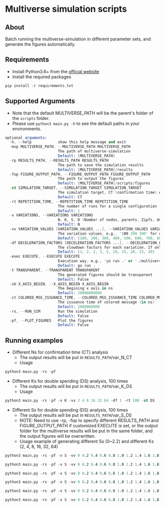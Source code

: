 # Multiverse simulation scripts

## About

Batch running the multiverse-simulation in different parameter sets, and generate the figures automatically.

## Requirements

- Install Python3.6+ from the [official website](https://www.python.org/downloads/)
- Install the required packages
```s
pip install -r requirements.txt
```

## Supported Arguments
- Note that the default MULTIVERSE_PATH will be the parent's folder of the `scripts` folder.
- Please use `python3 main.py -h` to see the default paths in your environments.
```s
optional arguments:
  -h, --help            show this help message and exit
  -msp MULTIVERSE_PATH, --MULTIVERSE_PATH MULTIVERSE_PATH
                        The path of multiverse-simulation
                        Default: [MULTIVERSE_PATH]
  -rp RESULTS_PATH, --RESULTS_PATH RESULTS_PATH
                        The path to save the simulation results
                        Default: [MULTIVERSE_PATH]/results
  -fop FIGURE_OUTPUT_PATH, --FIGURE_OUTPUT_PATH FIGURE_OUTPUT_PATH
                        The path to output the figures
                        Default: [MULTIVERSE_PATH]/scripts/figures
  -st SIMULATION_TARGET, --SIMULATION_TARGET SIMULATION_TARGET
                        The simulation target, CT (confirmation time) or DS (double spending)
                        Default: CT
  -rt REPETITION_TIME, --REPETITION_TIME REPETITION_TIME
                        The number of runs for a single configuration
                        Default: 1
  -v VARIATIONS, --VARIATIONS VARIATIONS
                        N, K, S, D (Number of nodes, parents, Zipfs, delays)
                        Default: N
  -vv VARIATION_VALUES [VARIATION_VALUES ...], --VARIATION_VALUES VARIATION_VALUES [VARIATION_VALUES ...]
                        The variation values, e.g., '100 200 300' for different N
                        Default: [100, 200, 300, 400, 500, 600, 700, 800, 900, 1000]
  -df DECELERATION_FACTORS [DECELERATION_FACTORS ...], --DECELERATION_FACTORS DECELERATION_FACTORS [DECELERATION_FACTORS ...]
                        The slowdown factors for each variation. If only one element, then it will be used for all runs
                        Default: [1, 2, 2, 3, 5, 10, 15, 20, 25, 30]
  -exec EXECUTE, --EXECUTE EXECUTE
                        Execution way, e.g., 'go run .' or './multiverse_sim'
                        Default: go run .
  -t TRANSPARENT, --TRANSPARENT TRANSPARENT
                        The generated figures should be transparent
                        Default: False
  -xb X_AXIS_BEGIN, --X_AXIS_BEGIN X_AXIS_BEGIN
                        The begining x axis in ns
                        Default: 20000000000
  -ct COLORED_MSG_ISSUANCE_TIME, --COLORED_MSG_ISSUANCE_TIME COLORED_MSG_ISSUANCE_TIME
                        The issuance time of colored message (in ns)
                        Default: 2000000000
  -rs, --RUN_SIM        Run the simulation
                        Default: False
  -pf, --PLOT_FIGURES   Plot the figures
                        Default: False
```

## Running examples
- Different Ns for confirmation time (CT) analysis
    - The output results will be put in `RESULTS_PATH`/var_N_CT
    - Usage
```s
python3 main.py -rs -pf
```

- Different Ks for double spending (DS) analysis, 100 times
    - The output results will be put in `RESULTS_PATH`/var_K_DS
    - Usage
```s
python3 main.py -rs -pf -v K -vv 2 4 8 16 32 64 -df 1 -rt 100 -st DS
```

- Different Ss for double spending (DS) analysis, 100 times
    - The output results will be put in `RESULTS_PATH`/var_S_DS
    - NOTE: Need to use -rp, -fop to specify different RESULTS_PATH and FIGURE_OUTPUT_PATH
      if customized EXECUTE is set, or the output folder for the multiverse results will be
      put in the same folder, and the output figures will be overwritten.
    - Usage example of generating different Ss (0~2.2) and different Ks (2, 4, 8, 16, 32, 64)
```s
python3 main.py -rs -pf -v S -vv 0 0.2 0.4 0.6 0.8 1.0 1.2 1.4 1.6 1.8 2.0 2.2 -df 1 -rp 'k_2' -fop 'k_2/figures' -exec 'go run . --parentsCount=2' -rt 100 -st DS

python3 main.py -rs -pf -v S -vv 0 0.2 0.4 0.6 0.8 1.0 1.2 1.4 1.6 1.8 2.0 2.2 -df 1 -rp 'k_4' -fop 'k_4/figures' -exec 'go run . --parentsCount=4' -rt 100 -st DS

python3 main.py -rs -pf -v S -vv 0 0.2 0.4 0.6 0.8 1.0 1.2 1.4 1.6 1.8 2.0 2.2 -df 1 -rp 'k_8' -fop 'k_8/figures' -exec 'go run . --parentsCount=8' -rt 100 -st DS

python3 main.py -rs -pf -v S -vv 0 0.2 0.4 0.6 0.8 1.0 1.2 1.4 1.6 1.8 2.0 2.2 -df 1 -rp 'k_16' -fop 'k_16/figures' -exec 'go run . --parentsCount=16' -rt 100 -st DS

python3 main.py -rs -pf -v S -vv 0 0.2 0.4 0.6 0.8 1.0 1.2 1.4 1.6 1.8 2.0 2.2 -df 1 -rp 'k_32' -fop 'k_32/figures' -exec 'go run . --parentsCount=32' -rt 100 -st DS

python3 main.py -rs -pf -v S -vv 0 0.2 0.4 0.6 0.8 1.0 1.2 1.4 1.6 1.8 2.0 2.2 -df 1 -rp 'k_64' -fop 'k_64/figures' -exec 'go run . --parentsCount=64' -rt 100 -st DS
```